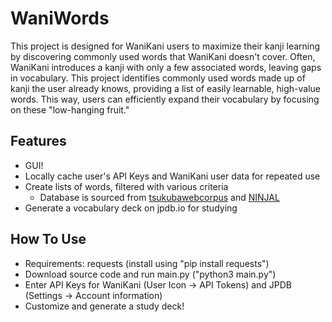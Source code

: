 
# WaniWords

This project is designed for WaniKani users to maximize their kanji learning by discovering commonly used words that WaniKani doesn't cover. Often, WaniKani introduces a kanji with only a few associated words, leaving gaps in vocabulary. This project identifies commonly used words made up of kanji the user already knows, providing a list of easily learnable, high-value words. This way, users can efficiently expand their vocabulary by focusing on these "low-hanging fruit."
## Features

- GUI!
- Locally cache user's API Keys and WaniKani user data for repeated use
- Create lists of words, filtered with various criteria
    - Database is sourced from [tsukubawebcorpus](https://tsukubawebcorpus.jp/en/) and [NINJAL](https://repository.ninjal.ac.jp/records/3234)
- Generate a vocabulary deck on jpdb.io for studying

## How To Use

- Requirements: requests (install using "pip install requests")
- Download source code and run main.py ("python3 main.py")
- Enter API Keys for WaniKani (User Icon -> API Tokens) and JPDB (Settings -> Account information)
- Customize and generate a study deck!
